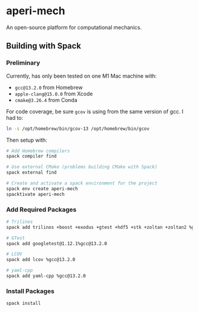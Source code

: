 # aperi-mech

An open-source platform for computational mechanics.

## Building with Spack

### Preliminary

Currently, has only been tested on one M1 Mac machine with:

- `gcc@13.2.0` from Homebrew
- `apple-clang@15.0.0` from Xcode
- `cmake@3.26.4` from Conda

For code coverage, be sure `gcov` is using from the same version of gcc. I had to:

```bash
ln -s /opt/homebrew/bin/gcov-13 /opt/homebrew/bin/gcov
```

Then setup with:

```bash
# Add Homebrew compilers
spack compiler find

# Use external CMake (problems building CMake with Spack)
spack external find

# Create and activate a spack environment for the project
spack env create aperi-mech
spacktivate aperi-mech
```

### Add Required Packages

```bash
# Trilinos
spack add trilinos +boost +exodus +gtest +hdf5 +stk +zoltan +zoltan2 %gcc ^openblas%apple-clang

# GTest
spack add googletest@1.12.1%gcc@13.2.0

# LCOV
spack add lcov %gcc@13.2.0

# yaml-cpp
spack add yaml-cpp %gcc@13.2.0
```

### Install Packages

```bash
spack install
```
